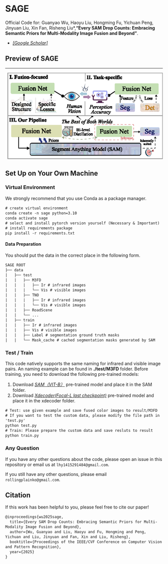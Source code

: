 # SAGE
Official Code for: Guanyao Wu, Haoyu Liu, Hongming Fu, Yichuan Peng, Jinyuan Liu, Xin Fan, Risheng Liu*,**“Every SAM Drop Counts: Embracing Semantic Priors for Multi-Modality Image Fusion and Beyond”**.
- [*[Google Scholar]*](https://scholar.google.com.hk/scholar?hl=zh-CN&as_sdt=0%2C5&q=Every+SAM+Drop+Counts%3A+Embracing+Semantic+Priors+for+Multi-Modality+Image+Fusion+and+Beyond&btnG=)
## Preview of SAGE
---

![preview](assets/fig1.png)
## Set Up on Your Own Machine

### Virtual Environment

We strongly recommend that you use Conda as a package manager.

```shell
# create virtual environment
conda create -n sage python=3.10
conda activate sage
# select and install pytorch version yourself (Necessary & Important)
# install requirements package
pip install -r requirements.txt
```
#### Data Preparation

You should put the data in the correct place in the following form.

```
SAGE ROOT
├── data
|   ├── test
|   |   ├── M3FD
|   |   |   ├── Ir # infrared images
|   |   |   └── Vis # visible images
|   |   ├── TNO
|   |   |   ├── Ir # infrared images
|   |   |   └── Vis # visible images
|   |   ├── RoadScene
|   |   └── ...
|   ├── train
|   |   ├── Ir # infrared images
|   |   ├── Vis # visible images
|   |   ├── Label # segmentation ground truth masks
|   |   └── Mask_cache # cached segmentation masks generated by SAM
```
### Test / Train
This code natively supports the same naming for infrared and visible image pairs. An naming example can be found in **./test/M3FD** folder.
Before training, you need to download the following pre-trained models:
1. Download [*SAM（VIT-B）*](https://github.com/facebookresearch/segment-anything) pre-trained model and place it in the SAM folder.
2. Download [*Xdecoder(Focal-L last checkpoint)*](https://github.com/microsoft/X-Decoder/tree/main) pre-trained model and place it in the xdecoder folder.
```shell
# Test: use given example and save fused color images to result/M3FD
# If you want to test the custom data, please modify the file path in 'test.py'
python test.py
# Train: Please prepare the custom data and save resluts to result
python train.py
```
### Any Question

If you have any other questions about the code, please open an issue in this repository or email us at  `lhy1415291484@gmail.com`.

If you still have any other questions, please email `rollingplainko@gmail.com`.

## Citation

If this work has been helpful to you, please feel free to cite our paper!

```
@inproceedings{wu2025sage,
  title={Every SAM Drop Counts: Embracing Semantic Priors for Multi-Modality Image Fusion and Beyond},
  author={Wu, Guanyao and Liu, Haoyu and Fu, Hongming and Peng, Yichuan and Liu, Jinyuan and Fan, Xin and Liu, Risheng},
  booktitle={Proceedings of the IEEE/CVF Conference on Computer Vision and Pattern Recognition},
  year={2025}
}
```
